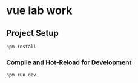 # vue lab work


## Project Setup

```sh
npm install
```

### Compile and Hot-Reload for Development

```sh
npm run dev
```
